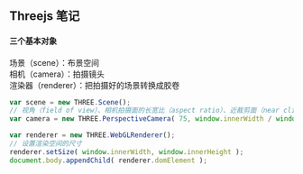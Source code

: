 ## Threejs 笔记

#### 三个基本对象
场景（scene）：布景空间  
相机（camera）：拍摄镜头  
渲染器（renderer）：把拍摄好的场景转换成胶卷  
``` js
var scene = new THREE.Scene();
// 视角（field of view）、相机拍摄面的长宽比（aspect ratio）、近裁剪面（near clipping plane） 、远裁剪面（far clipping plane）
var camera = new THREE.PerspectiveCamera( 75, window.innerWidth / window.innerHeight, 0.1, 1000 );

var renderer = new THREE.WebGLRenderer();
// 设置渲染空间的尺寸
renderer.setSize( window.innerWidth, window.innerHeight );
document.body.appendChild( renderer.domElement );
```